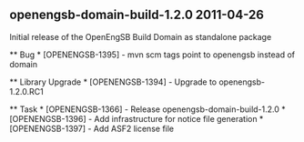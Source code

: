 openengsb-domain-build-1.2.0 2011-04-26
---------------------------------------------------------------------

Initial release of the OpenEngSB Build Domain as standalone package

** Bug
    * [OPENENGSB-1395] - mvn scm tags point to openengsb instead of domain

** Library Upgrade
    * [OPENENGSB-1394] - Upgrade to openengsb-1.2.0.RC1

** Task
    * [OPENENGSB-1366] - Release openengsb-domain-build-1.2.0
    * [OPENENGSB-1396] - Add infrastructure for notice file generation
    * [OPENENGSB-1397] - Add ASF2 license file

